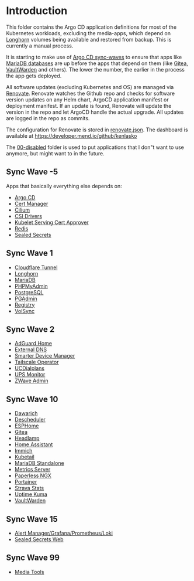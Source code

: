 # Introduction
This folder contains the Argo CD application definitions for most of the Kubernetes workloads, excluding the media-apps, which depend on [Longhorn](/manifests/longhorn) volumes being available and restored from backup. This is currently a manual process.

It is starting to make use of [Argo CD sync-waves](https://argo-cd.readthedocs.io/en/stable/user-guide/sync-waves/) to ensure that apps like [MariaDB databases](/manifests/mariadb) are up before the apps that depend on them (like [Gitea](/manifests/gitea), [VaultWarden](/manifests/vaultwarden) and others). The lower the number, the earlier in the process the app gets deployed.

All software updates (excluding Kubernetes and OS) are managed via [Renovate](https://github.com/renovatebot/renovate). Renovate watches the Github repo and checks for software version updates on any Helm chart, ArgoCD application manifest or deployment manifest. If an update is found, Renovate will update the version in the repo and let ArgoCD handle the actual upgrade. All updates are logged in the repo as commits.

The configuration for Renovate is stored in [renovate.json](/renovate.json). The dashboard is available at https://developer.mend.io/github/kenlasko

The [00-disabled](/argocd-apps/00-disabled) folder is used to put applications that I don"t want to use anymore, but might want to in the future.


## Sync Wave -5
Apps that basically everything else depends on:
* [Argo CD](/manifests/argocd)
* [Cert Manager](/manifests/system/cert-manager)
* [Cilium](/manifests/network/cilium)
* [CSI Drivers](/manifests/system/csi-drivers)
* [Kubelet Serving Cert Approver](https://github.com/alex1989hu/kubelet-serving-cert-approver)
* [Redis](/manifests/database/redis)
* [Sealed Secrets](/manifests/system/sealed-secrets)

## Sync Wave 1
* [Cloudflare Tunnel](/manifests/network/cloudflare-tunnel)
* [Longhorn](/manifests/system/longhorn)
* [MariaDB](/manifests/network/mariadb)
* [PHPMyAdmin](/manifests/network/phpmyadmin)
* [PostgreSQL](/manifests/database/postgresql)
* [PGAdmin](/manifests/database/pgadmin)
* [Registry](/manifests/system/registry)
* [VolSync](/manifests/system/volsync)

## Sync Wave 2
* [AdGuard Home](/manifests/apps/adguard)
* [External DNS](/manifests/network/external-dns)
* [Smarter Device Manager](/manifests/system/smarter-device-manager)
* [Tailscale Operator](/manifests/network/tailscale)
* [UCDialplans](/manifests/apps/ucdialplans)
* [UPS Monitor](/manifests/homeops/ups-monitor)
* [ZWave Admin](/manifests/homeops/zwaveadmin)

## Sync Wave 10
* [Dawarich](/manifests/apps/dawarich)
* [Descheduler](/manifests/system/descheduler)
* [ESPHome](/manifests/homeops/esphome)
* [Gitea](/manifests/apps/gitea)
* [Headlamp](/manifests/apps/headlamp)
* [Home Assistant](/manifests/homeops/homeassist)
* [Immich](/manifests/media-apps/immich)
* [Kubetail](/manifests/system/kubetail)
* [MariaDB Standalone](/manifests/database/mariadb-standalone)
* [Metrics Server](/manifests/monitoring/metrics-server)
* [Paperless NGX](/manifests/apps/paperless)
* [Portainer](/manifests/apps/portainer)
* [Strava Stats](/manifests/apps/stravastats)
* [Uptime Kuma](/manifests/monitoring/uptime-kuma)
* [VaultWarden](/manifests/apps/vaultwarden)

## Sync Wave 15
* [Alert Manager/Grafana/Prometheus/Loki](/manifests/monitoring/promstack)
* [Sealed Secrets Web](/manifests/system/sealed-secrets-web)

## Sync Wave 99
* [Media Tools](/manifests/apps/media-apps)